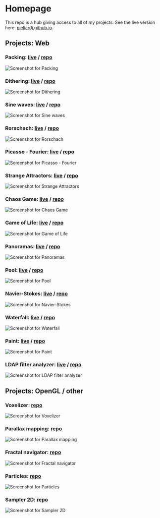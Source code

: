 # Homepage

This repo is a hub giving access to all of my projects.
See the live version here: [piellardj.github.io](https://piellardj.github.io).

## Projects: Web

### Packing: [live](https://piellardj.github.io/packing-webgl/?page%3Acanvas%3Afullscreen=true) / [repo](https://github.com/piellardj/packing-webgl)
![Screenshot for Packing](images/projects/packing-webgl_512.png)

### Dithering: [live](https://piellardj.github.io/image-stylization-sines/?page%3Atabs%3Apattern-tabs-id=1&page%3Arange%3Alines-count-range-id=70&page%3Arange%3Amax-frequency-range-id=0.18&page%3Atabs%3Alines-type-tabs-id=1&page%3Arange%3Amax-amplitude-range-id=0.5) / [repo](https://github.com/piellardj/image-stylization-sines)
![Screenshot for Dithering](images/projects/dithering_512.png)

### Sine waves: [live](https://piellardj.github.io/image-stylization-sines) / [repo](https://github.com/piellardj/image-stylization-sines)
![Screenshot for Sine waves](images/projects/image-stylization-sines_512.png)

### Rorschach: [live](https://piellardj.github.io/rorschach-webgl/?page%3Acanvas%3Afullscreen=true) / [repo](https://github.com/piellardj/rorschach-webgl)
![Screenshot for Rorschach](images/projects/rorschach-webl_512.png)

### Picasso - Fourier: [live](https://piellardj.github.io/picasso-fourier) / [repo](https://github.com/piellardj/picasso-fourier)
![Screenshot for Picasso - Fourier](images/projects/picasso-fourier_512.png)

### Strange Attractors: [live](https://piellardj.github.io/strange-attractors-webgl) / [repo](https://github.com/piellardj/strange-attractors-webgl)
![Screenshot for Strange Attractors](images/projects/strange-attractors_512.png)

### Chaos Game: [live](https://piellardj.github.io/chaos-game-webgl) / [repo](https://github.com/piellardj/chaos-game-webgl)
![Screenshot for Chaos Game](images/projects/chaos-game_512.png)

### Game of Life: [live](https://piellardj.github.io/game-of-life-webgl) / [repo](https://github.com/piellardj/game-of-life-webgl)
![Screenshot for Game of Life](images/projects/game-of-life-webgl_512.png)

### Panoramas: [live](https://piellardj.github.io/panoramas-webgl) / [repo](https://github.com/piellardj/panoramas-webgl)
![Screenshot for Panoramas](images/projects/panoramas_512.jpg)

### Pool: [live](https://piellardj.github.io/pool-webgl/?page%3Acanvas%3Afullscreen=true&page%3Acanvas%3Asidepane=true) / [repo](https://github.com/piellardj/pool-webgl)
![Screenshot for Pool](images/projects/pool-webgl_512.png)

### Navier-Stokes: [live](https://piellardj.github.io/navier-stokes-webgl) / [repo](https://github.com/piellardj/navier-stokes-webgl)
![Screenshot for Navier-Stokes](images/projects/navier-stokes.jpg)

### Waterfall: [live](https://piellardj.github.io/waterfall-webgl) / [repo](https://github.com/piellardj/waterfall-webgl)
![Screenshot for Waterfall](images/projects/waterfall.jpg)

### Paint: [live](https://piellardj.github.io/paint-webgl) / [repo](https://github.com/piellardj/paint-webgl)
![Screenshot for Paint](images/projects/paint_512.png)

### LDAP filter analyzer: [live](https://piellardj.github.io/ldap-filter-analyzer) / [repo](https://github.com/piellardj/ldap-filter-analyzer)
![Screenshot for LDAP filter analyzer](images/projects/ldap-filter-analyzer_512.png)
## Projects: OpenGL / other

### Voxelizer: [repo](https://github.com/piellardj/voxelizer-gpu)
![Screenshot for Voxelizer](images/projects/voxelizer_512.png)

### Parallax mapping: [repo](https://github.com/piellardj/parallax-mapping)
![Screenshot for Parallax mapping](images/projects/parallax.jpg)

### Fractal navigator: [repo](https://github.com/piellardj/fractal-navigator)
![Screenshot for Fractal navigator](images/projects/fractal_512.jpg)

### Particles: [repo](https://github.com/piellardj/particles-gpu)
![Screenshot for Particles](images/projects/particles.jpg)

### Sampler 2D: [repo](https://github.com/piellardj/sampler2D)
![Screenshot for Sampler 2D](images/projects/sampler-2D.png)